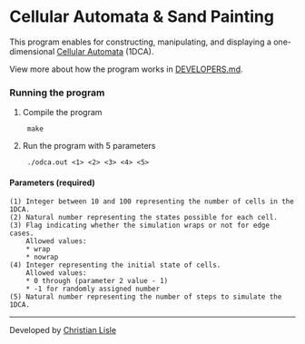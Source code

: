 # Cellular Automata & Sand Painting

This program enables for constructing, manipulating, and displaying a one-dimensional [Cellular Automata](https://mathworld.wolfram.com/ElementaryCellularAutomaton.html) (1DCA).

View more about how the program works in [DEVELOPERS.md](DEVELOPERS.md).

### Running the program
1. Compile the program

        make

2. Run the program with 5 parameters

        ./odca.out <1> <2> <3> <4> <5>

#### Parameters (required)
```
(1) Integer between 10 and 100 representing the number of cells in the 1DCA.
(2) Natural number representing the states possible for each cell.
(3) Flag indicating whether the simulation wraps or not for edge cases.
    Allowed values:
    * wrap
    * nowrap
(4) Integer representing the initial state of cells.
    Allowed values:
    * 0 through (parameter 2 value - 1)
    * -1 for randomly assigned number
(5) Natural number representing the number of steps to simulate the 1DCA.
```

---
Developed by [Christian Lisle](http://christianlisle.com)